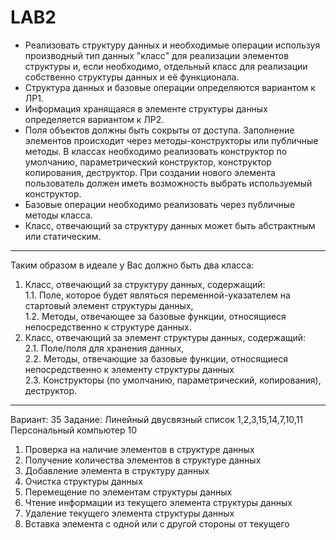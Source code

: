 # LAB2

+ Реализовать структуру данных и необходимые операции используя производный тип данных "класс" для реализации элементов структуры и, если необходимо, отдельный класс для реализации собственно структуры данных и её функционала.  
+ Структура данных и базовые операции определяются вариантом к ЛР1.  
+ Информация хранящаяся в элементе структуры данных определяется вариантом к ЛР2.   
+ Поля объектов должны быть сокрыты от доступа. Заполнение элементов происходит через методы-конструкторы или публичные методы. В классах необходимо реализовать конструктор по умолчанию, параметрический конструктор, конструктор копирования, деструктор. При создании нового элемента пользователь должен иметь возможность выбрать используемый конструктор.  
+ Базовые операции необходимо реализовать через публичные методы класса.  
+ Класс, отвечающий за структуру данных может быть абстрактным или статическим.
____________________________________________________________________________________________________________________________________________________________________
Таким образом в идеале у Вас должно быть два класса:
  1. Класс, отвечающий за структуру данных, содержащий:  
    1.1. Поле, которое будет являться переменной-указателем на стартовый элемент структуры данных,  
    1.2. Методы, отвечающее за базовые функции, относящиеся непосредственно к структуре данных.
  3. Класс, отвечающий за элемент структуры данных, содержащий:  
    2.1. Поле/поля для хранения данных,  
    2.2. Методы, отвечающие за базовые функции, относящиеся непосредственно к элементу структуры данных  
    2.3. Конструкторы (по умолчанию, параметрический, копирования), деструктор.
____________________________________________________________________________________________________________________________________________________________________
Вариант: 35
Задание: Линейный двусвязный список	1,2,3,15,14,7,10,11	Персональный компьютер	10

1.	Проверка на наличие элементов в структуре данных
2.	Получение количества элементов  в структуре данных
3.	Добавление элемента  в структуру данных
7.	Очистка структуры данных
10.	Перемещение по элементам структуры данных
11.	Чтение информации из текущего элемента структуры данных
14.	Удаление текущего элемента структуры данных
15.	Вставка элемента с одной или с другой стороны от текущего
